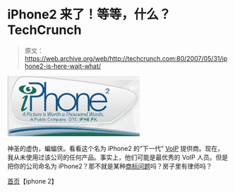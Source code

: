 # iPhone2 来了！等等，什么？TechCrunch

> 原文：<https://web.archive.org/web/http://techcrunch.com:80/2007/05/31/iphone2-is-here-wait-what/>

[![iphone2voip.jpg](img/dfdaa643f0051b6e9414a3ba2cea6561.png)](https://web.archive.org/web/20150925142903/http://tctechcrunch2011.files.wordpress.com/2007/05/iphone2voip.jpg "iphone2voip.jpg")

神圣的虚伪，蝙蝠侠。看看这个名为 iPhone2 的“下一代” [VoIP](https://web.archive.org/web/20150925142903/http://crunchgear.com/category/voip/) 提供商。现在，我从未使用过该公司的任何产品。事实上，他们可能是最优秀的 VoIP 人员。但是把你的公司命名为 iPhone2？那不就是某种[商标问题](https://web.archive.org/web/20150925142903/http://crunchgear.com/category/iphone/)吗？房子里有律师吗？

[首页](https://web.archive.org/web/20150925142903/http://www.iphone2.com/)【iphone 2】